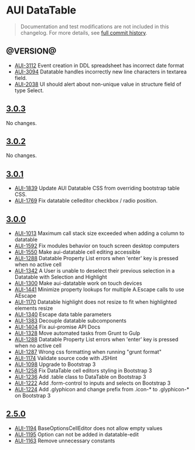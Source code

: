 # AUI DataTable

> Documentation and test modifications are not included in this changelog. For more details, see [full commit history](https://github.com/liferay/alloy-ui/commits/master/src/aui-datatable).

## @VERSION@

* [AUI-3112](https://issues.liferay.com/browse/AUI-3112) Event creation in DDL spreadsheet has incorrect date format
* [AUI-3094](https://issues.liferay.com/browse/AUI-3094) Datatable handles incorrectly new line characters in textarea field.
* [AUI-2038](https://issues.liferay.com/browse/AUI-2038) UI should alert about non-unique value in structure field of type Select.

## [3.0.3](https://github.com/liferay/alloy-ui/releases/tag/3.0.3)

No changes.

## [3.0.2](https://github.com/liferay/alloy-ui/releases/tag/3.0.2)

No changes.

## [3.0.1](https://github.com/liferay/alloy-ui/releases/tag/3.0.1)

* [AUI-1839](https://issues.liferay.com/browse/AUI-1839) Update AUI Datatable CSS from overriding bootstrap table CSS.
* [AUI-1769](https://issues.liferay.com/browse/AUI-1769) Fix datatable celleditor checkbox / radio position.

## [3.0.0](https://github.com/liferay/alloy-ui/releases/tag/3.0.0)

* [AUI-1013](https://issues.liferay.com/browse/AUI-1013) Maximum call stack size exceeded when adding a column to datatable
* [AUI-1592](https://issues.liferay.com/browse/AUI-1592) Fix modules behavior on touch screen desktop computers
* [AUI-1550](https://issues.liferay.com/browse/AUI-1550) Make aui-datatable cell editing accessible
* [AUI-1288](https://issues.liferay.com/browse/AUI-1288) Datatable Property List errors when 'enter' key is pressed when no active cell
* [AUI-1342](https://issues.liferay.com/browse/AUI-1342) A User is unable to deselect their previous selection in a Datatable with Selection and Highlight
* [AUI-1300](https://issues.liferay.com/browse/AUI-1300) Make aui-datatable work on touch devices
* [AUI-1441](https://issues.liferay.com/browse/AUI-1441) Minimize property lookups for multiple A.Escape calls to use AEscape
* [AUI-1170](https://issues.liferay.com/browse/AUI-1170) Datatable highlight does not resize to fit when highlighted elements resize
* [AUI-1340](https://issues.liferay.com/browse/AUI-1340) Escape data table parameters
* [AUI-1383](https://issues.liferay.com/browse/AUI-1383) Decouple datatable subcomponents
* [AUI-1404](https://issues.liferay.com/browse/AUI-1404) Fix aui-promise API Docs
* [AUI-1328](https://issues.liferay.com/browse/AUI-1328) Move automated tasks from Grunt to Gulp
* [AUI-1288](https://issues.liferay.com/browse/AUI-1288) Datatable Property List errors when 'enter' key is pressed when no active cell
* [AUI-1287](https://issues.liferay.com/browse/AUI-1287) Wrong css formatting when running "grunt format"
* [AUI-1174](https://issues.liferay.com/browse/AUI-1174) Validate source code with JSHint
* [AUI-1098](https://issues.liferay.com/browse/AUI-1098) Upgrade to Bootstrap 3
* [AUI-1258](https://issues.liferay.com/browse/AUI-1258) Fix DataTable cell editors styling in Bootstrap 3
* [AUI-1236](https://issues.liferay.com/browse/AUI-1236) Add .table class to DataTable on Bootstrap 3
* [AUI-1222](https://issues.liferay.com/browse/AUI-1222) Add .form-control to inputs and selects on Bootstrap 3
* [AUI-1224](https://issues.liferay.com/browse/AUI-1224) Add .glyphicon and change prefix from .icon-* to .glyphicon-* on Bootstrap 3

## [2.5.0](https://github.com/liferay/alloy-ui/releases/tag/2.5.0)

* [AUI-1194](https://issues.liferay.com/browse/AUI-1194) BaseOptionsCellEditor does not allow empty values
* [AUI-1195](https://issues.liferay.com/browse/AUI-1195) Option can not be added in datatable-edit
* [AUI-1163](https://issues.liferay.com/browse/AUI-1163) Remove unnecessary constants
